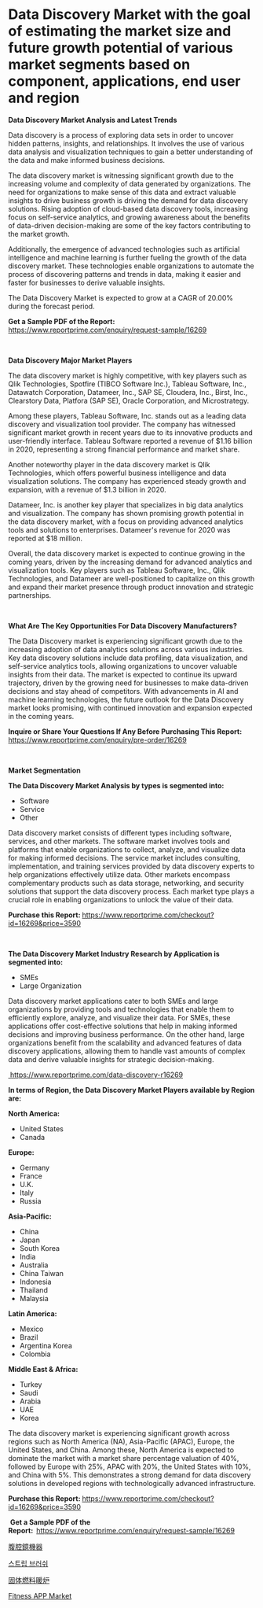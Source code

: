 <p><h1>Data Discovery Market with the goal of estimating the market size and future growth potential of various market segments based on component, applications, end user and region</h1></p><p><strong>Data Discovery Market Analysis and Latest Trends</strong></p>
<p><p>Data discovery is a process of exploring data sets in order to uncover hidden patterns, insights, and relationships. It involves the use of various data analysis and visualization techniques to gain a better understanding of the data and make informed business decisions.</p><p>The data discovery market is witnessing significant growth due to the increasing volume and complexity of data generated by organizations. The need for organizations to make sense of this data and extract valuable insights to drive business growth is driving the demand for data discovery solutions. Rising adoption of cloud-based data discovery tools, increasing focus on self-service analytics, and growing awareness about the benefits of data-driven decision-making are some of the key factors contributing to the market growth.</p><p>Additionally, the emergence of advanced technologies such as artificial intelligence and machine learning is further fueling the growth of the data discovery market. These technologies enable organizations to automate the process of discovering patterns and trends in data, making it easier and faster for businesses to derive valuable insights.</p><p>The Data Discovery Market is expected to grow at a CAGR of 20.00% during the forecast period.</p></p>
<p><strong>Get a Sample PDF of the Report:&nbsp;</strong> <a href="https://www.reportprime.com/enquiry/request-sample/16269">https://www.reportprime.com/enquiry/request-sample/16269</a></p>
<p>&nbsp;</p>
<p><strong>Data Discovery Major Market Players</strong></p>
<p><p>The data discovery market is highly competitive, with key players such as Qlik Technologies, Spotfire (TIBCO Software Inc.), Tableau Software, Inc., Datawatch Corporation, Datameer, Inc., SAP SE, Cloudera, Inc., Birst, Inc., Clearstory Data, Platfora (SAP SE), Oracle Corporation, and Microstrategy. </p><p>Among these players, Tableau Software, Inc. stands out as a leading data discovery and visualization tool provider. The company has witnessed significant market growth in recent years due to its innovative products and user-friendly interface. Tableau Software reported a revenue of $1.16 billion in 2020, representing a strong financial performance and market share.</p><p>Another noteworthy player in the data discovery market is Qlik Technologies, which offers powerful business intelligence and data visualization solutions. The company has experienced steady growth and expansion, with a revenue of $1.3 billion in 2020.</p><p>Datameer, Inc. is another key player that specializes in big data analytics and visualization. The company has shown promising growth potential in the data discovery market, with a focus on providing advanced analytics tools and solutions to enterprises. Datameer's revenue for 2020 was reported at $18 million.</p><p>Overall, the data discovery market is expected to continue growing in the coming years, driven by the increasing demand for advanced analytics and visualization tools. Key players such as Tableau Software, Inc., Qlik Technologies, and Datameer are well-positioned to capitalize on this growth and expand their market presence through product innovation and strategic partnerships.</p></p>
<p>&nbsp;</p>
<p><strong>What Are The Key Opportunities For Data Discovery Manufacturers?</strong></p>
<p><p>The Data Discovery market is experiencing significant growth due to the increasing adoption of data analytics solutions across various industries. Key data discovery solutions include data profiling, data visualization, and self-service analytics tools, allowing organizations to uncover valuable insights from their data. The market is expected to continue its upward trajectory, driven by the growing need for businesses to make data-driven decisions and stay ahead of competitors. With advancements in AI and machine learning technologies, the future outlook for the Data Discovery market looks promising, with continued innovation and expansion expected in the coming years.</p></p>
<p><strong>Inquire or Share Your Questions If Any Before Purchasing This Report:</strong> <a href="https://www.reportprime.com/enquiry/pre-order/16269">https://www.reportprime.com/enquiry/pre-order/16269</a></p>
<p>&nbsp;</p>
<p><strong>Market Segmentation</strong></p>
<p><strong>The Data Discovery Market Analysis by types is segmented into:</strong></p>
<p><ul><li>Software</li><li>Service</li><li>Other</li></ul></p>
<p><p>Data discovery market consists of different types including software, services, and other markets. The software market involves tools and platforms that enable organizations to collect, analyze, and visualize data for making informed decisions. The service market includes consulting, implementation, and training services provided by data discovery experts to help organizations effectively utilize data. Other markets encompass complementary products such as data storage, networking, and security solutions that support the data discovery process. Each market type plays a crucial role in enabling organizations to unlock the value of their data.</p></p>
<p><strong>Purchase this Report:&nbsp;</strong><a href="https://www.reportprime.com/checkout?id=16269&price=3590">https://www.reportprime.com/checkout?id=16269&price=3590</a></p>
<p>&nbsp;</p>
<p><strong>The Data Discovery Market Industry Research by Application is segmented into:</strong></p>
<p><ul><li>SMEs</li><li>Large Organization</li></ul></p>
<p><p>Data discovery market applications cater to both SMEs and large organizations by providing tools and technologies that enable them to efficiently explore, analyze, and visualize their data. For SMEs, these applications offer cost-effective solutions that help in making informed decisions and improving business performance. On the other hand, large organizations benefit from the scalability and advanced features of data discovery applications, allowing them to handle vast amounts of complex data and derive valuable insights for strategic decision-making.</p></p>
<p><a href="https://www.reportprime.com/data-discovery-r16269">&nbsp;https://www.reportprime.com/data-discovery-r16269</a></p>
<p><strong>In terms of Region, the Data Discovery Market Players available by Region are:</strong></p>
<p>
    <p> <strong> North America: </strong>
        <ul>
            <li>United States</li>
            <li>Canada</li>
        </ul>
        </p> 
    <p> <strong> Europe: </strong>
        <ul>
            <li>Germany</li>
            <li>France</li>
            <li>U.K.</li>
            <li>Italy</li>
            <li>Russia</li>
        </ul>
        </p> 
    <p> <strong> Asia-Pacific: </strong>
        <ul>
            <li>China</li>
            <li>Japan</li>
            <li>South Korea</li>
            <li>India</li>
            <li>Australia</li>
            <li>China Taiwan</li>
            <li>Indonesia</li>
            <li>Thailand</li>
            <li>Malaysia</li>
        </ul>
        </p> 
    <p> <strong> Latin America: </strong>
        <ul>
            <li>Mexico</li>
            <li>Brazil</li>
            <li>Argentina Korea</li>
            <li>Colombia</li>
        </ul>
        </p> 
    <p> <strong> Middle East & Africa: </strong>
        <ul>
            <li>Turkey</li>
            <li>Saudi</li>
            <li>Arabia</li>
            <li>UAE</li>
            <li>Korea</li>
        </ul>
    </p>
    </p>
<p><p>The data discovery market is experiencing significant growth across regions such as North America (NA), Asia-Pacific (APAC), Europe, the United States, and China. Among these, North America is expected to dominate the market with a market share percentage valuation of 40%, followed by Europe with 25%, APAC with 20%, the United States with 10%, and China with 5%. This demonstrates a strong demand for data discovery solutions in developed regions with technologically advanced infrastructure.</p></p>
<p><strong>Purchase this Report: </strong><a href="https://www.reportprime.com/checkout?id=16269&price=3590">https://www.reportprime.com/checkout?id=16269&price=3590</a></p>
<p>&nbsp;<strong>Get a Sample PDF of the Report:&nbsp;&nbsp;</strong><a href="https://www.reportprime.com/enquiry/request-sample/16269">https://www.reportprime.com/enquiry/request-sample/16269</a></p>
<p><strong></strong></p>
<p><p><a href="https://github.com/bevdtkn4419963/Market-Research-Report-List-1/blob/main/495478426194.md">腹腔鏡機器</a></p><p><a href="https://github.com/sammyUltyylrich9067856/Market-Research-Report-List-1/blob/main/843332224346.md">스트립 브러쉬</a></p><p><a href="https://github.com/MosesSpinka1914/Market-Research-Report-List-1/blob/main/536615626195.md">固体燃料暖炉</a></p><p><a href="https://github.com/Whitneyboyettebo9kiw7yr13/Market-Research-Report-List-2/blob/main/fitness-app-market.md">Fitness APP Market</a></p></p>